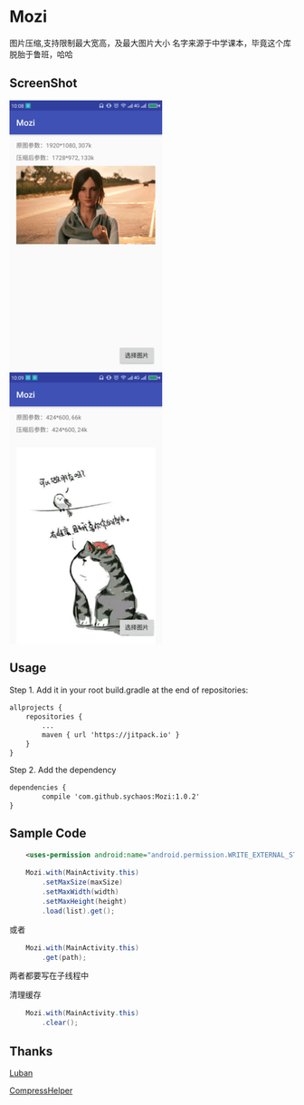 # Mozi
图片压缩,支持限制最大宽高，及最大图片大小 名字来源于中学课本，毕竟这个库脱胎于鲁班，哈哈

## ScreenShot

<img src="display/screenshot_1.png" width = "270" height = "480" alt="screenshot_1" align=center />     <img src="display/screenshot_2.png" width = "270" height = "480" alt="screenshot_2" align=center />

## Usage

Step 1. Add it in your root build.gradle at the end of repositories:

	allprojects {
		repositories {
			...
			maven { url 'https://jitpack.io' }
		}
	}

Step 2. Add the dependency

	dependencies {
	        compile 'com.github.sychaos:Mozi:1.0.2'
	}

## Sample Code
``` xml
    <uses-permission android:name="android.permission.WRITE_EXTERNAL_STORAGE" />
```

```Java
    Mozi.with(MainActivity.this)
        .setMaxSize(maxSize)
        .setMaxWidth(width)
        .setMaxHeight(height)
        .load(list).get();
```
或者
```Java
    Mozi.with(MainActivity.this)
        .get(path);
```
两者都要写在子线程中

清理缓存
```Java
    Mozi.with(MainActivity.this)
        .clear();
```


## Thanks
[Luban](https://github.com/Curzibn/Luban) 

[CompressHelper](https://github.com/nanchen2251/CompressHelper) 
